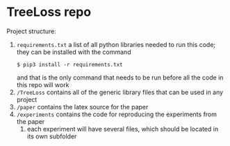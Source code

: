 # TreeLoss repo

Project structure:

1. `requirements.txt` a list of all python libraries needed to run this code; they can be installed with the command 
   ```
   $ pip3 install -r requirements.txt
   ```
   and that is the only command that needs to be run before all the code in this repo will work
1. `/TreeLoss` contains all of the generic library files that can be used in any project
1. `/paper` contains the latex source for the paper
1. `/experiments` contains the code for reproducing the experiments from the paper
    1. each experiment will have several files, which should be located in its own subfolder
